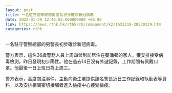 ```yaml
---
layout: post
title: 一名駐守警察總部男警長初步確診新冠病毒
date: 2022-01-29 12:46:03.000000000 +08:00
link: https://news.rthk.hk/rthk/ch/component/k2/1631219-20220129.htm
categories: rthk
---
```


一名駐守警察總部的男警長初步確診新冠病毒。

警方表示，這名36歲警務人員上周四曾到訪居住在葵涌邨的家人，獲安排接受病毒檢測，昨日發現初步陽性。他在過去14日沒有外遊記錄，工作期間有佩戴口罩。他最後一日上班日為上周三。

警方表示，高度關注事件，主動向衞生署提供該名警長近日工作記錄和執勤表等資料，以及安排相關密切接觸者進入檢疫中心接受檢疫。
